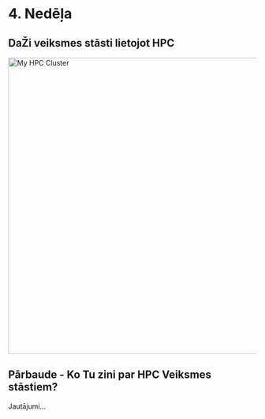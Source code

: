 
# 4. Nedēļa

## DaŽi veiksmes stāsti lietojot HPC

 <img src="ttps://raw.githubusercontent.com/viktorszagorskis/hpc-pamati/main/pix/hpc-pamati-logo.png](https://hpc-ievads.netlify.app/_astro/HPC-CLASTER-MIN.86513a05_2obcpQ.avif)" alt="My HPC Cluster" width="600">


## Pārbaude - Ko Tu zini par HPC Veiksmes stāstiem?

Jautājumi...
